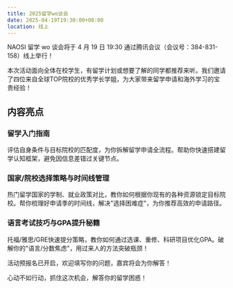 ```yaml
---
title: 2025留学wo谈会
date: 2025-04-19T19:30:00+08:00
location: 线上
---
```


NAOSI 留学 wo 谈会将于 4 月 19 日 19:30 通过腾讯会议（会议号：384-831-158）线上举行！

本次活动面向全体在校学生，有留学计划或想要了解的同学都推荐来听。我们邀请了四位来自全球TOP院校的优秀学长学姐，为大家带来留学申请和海外学习的宝贵经验！

## 内容亮点

### 留学入门指南

评估自身条件与目标院校的匹配度，为你拆解留学申请全流程。帮助你快速搭建留学认知框架，避免因信息差错过关键节点。

### 国家/院校选择策略与时间线管理

热门留学国家的学制、就业政策对比，教你如何根据你现有的各种资源锁定目标院校。帮你梳理好申请季的时间线，解决"选择困难症"，为你推荐高效的申请路径。

### 语言考试技巧与GPA提升秘籍

托福/雅思/GRE快速提分策略，教你如何通过选课、重修、科研项目优化GPA。破解你的"语言/分数焦虑"，用过来人的方法突破瓶颈！

活动预报名已开启，欢迎填写你的问题，嘉宾将会为你解答！

心动不如行动，抓住这次机会，解答你的留学困惑！
